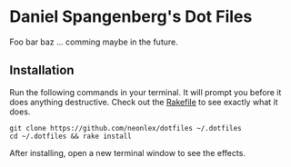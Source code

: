 # Daniel Spangenberg's Dot Files

Foo bar baz ... comming maybe in the future.


## Installation

Run the following commands in your terminal. It will prompt you before
it does anything destructive. Check out the
[Rakefile](https://github.com/neonlex/dotfiles/blob/yadr/Rakefile)
to see exactly what it does.

```terminal
git clone https://github.com/neonlex/dotfiles ~/.dotfiles
cd ~/.dotfiles && rake install
```

After installing, open a new terminal window to see the effects.

